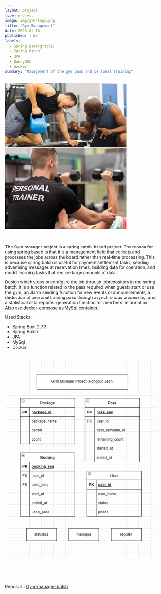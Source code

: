 ```yaml
---
layout: project
type: project
image: img/gym-logo.png
title: "Gym Management"
date: 2023-01-18
published: true
labels:
  - Spring Boot(gradle)
  - Spring Batch
  - JPA
  - QueryDSL
  - docker
summary: "Management of the gym pass and personal training"
---
```


<div class="text-center p-4">
  <img width="400px" src="../img/gym-manager1.jpg" >
  <img width="400px" src="../img/gym-manager2.jpg" >
</div>
<br><br>

The Gym manager project is a spring batch-based project. The reason for using spring based is that it is a management field that collects and processes the jobs across the board rather than real-time processing. This is because spring batch is useful for payment settlement tasks, sending advertising messages at reservation times, building data for operation, and model learning tasks that require large amounts of data.
<br>

Design which steps to configure the job through jobrepository in the spring batch. It is a function related to the pass required when guests start or use the gym, an alarm sending function for new events or announcements, a deduction of personal training pass through asynchronous processing, and a statistical data reporter generation function for members' information. Also use docker-compose as MySql container.
<br>

Used Stacks:
- Spring Boot 2.7.3
- Spring Batch
- JPA
- MySql
- Docker
<br><br>

<div class="text-center p-4">
  <img width="500px" src="../img/gym-manager-diagram.jpg" >
</div>

<br><br><br>

Repo Url : [Gym-manager-batch](https://github.com/gitCarrot/Gym-manager-batch)
